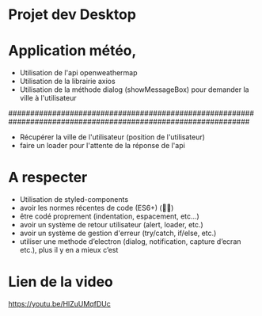 # Projet dev Desktop

# Application météo,

- Utilisation de l'api openweathermap
- Utilisation de la librairie axios
- Utilisation de la méthode dialog (showMessageBox) pour demander la ville à l'utilisateur

###############################################################################################################

- Récupérer la ville de l'utilisateur (position de l'utilisateur)
- faire un loader pour l'attente de la réponse de l'api

# A respecter

- Utilisation de styled-components
- avoir les normes récentes de code (ES6+) (🫢🫣)
- être codé proprement (indentation, espacement, etc...)
- avoir un système de retour utilisateur (alert, loader, etc.)
- avoir un système de gestion d'erreur (try/catch, if/else, etc.)
- utiliser une methode d’electron (dialog, notification, capture d’ecran etc.), plus il y en a mieux c’est

# Lien de la video

https://youtu.be/HlZuUMqfDUc

